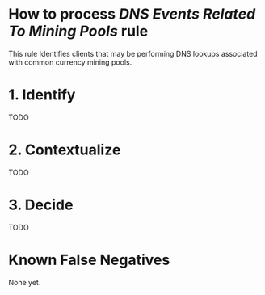 # How to process *DNS Events Related To Mining Pools* rule
This rule Identifies clients that may be performing DNS lookups associated with common currency mining pools.

# 1. Identify
TODO

# 2. Contextualize
TODO

# 3. Decide
TODO

# Known False Negatives
None yet.
